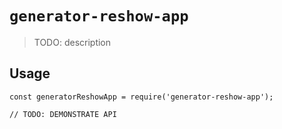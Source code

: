 # `generator-reshow-app`

> TODO: description

## Usage

```
const generatorReshowApp = require('generator-reshow-app');

// TODO: DEMONSTRATE API
```
